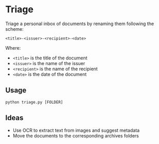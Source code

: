 # Triage

Triage a personal inbox of documents by renaming them following the scheme:

```
<title>-<issuer>-<recipient>-<date>
```

Where:

- `<title>` is the title of the document
- `<issuer>` is the name of the issuer
- `<recipient>` is the name of the recipient
- `<date>` is the date of the document

## Usage

```
python triage.py [FOLDER]
```

## Ideas

* Use OCR to extract text from images and suggest metadata
* Move the documents to the corresponding archives folders

